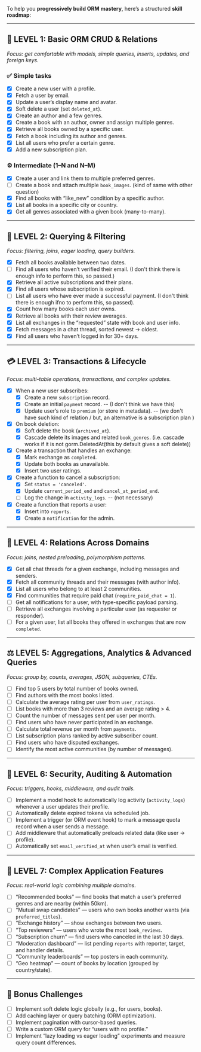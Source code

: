 To help you **progressively build ORM mastery**, here’s a structured **skill roadmap**:

---

## 🧩 **LEVEL 1: Basic ORM CRUD & Relations**

*Focus: get comfortable with models, simple queries, inserts, updates, and foreign keys.*

### ✅ Simple tasks

 - [x] Create a new user with a profile.
 - [x] Fetch a user by email.
 - [x] Update a user’s display name and avatar.
 - [x] Soft delete a user (set `deleted_at`).
 - [x] Create an author and a few genres.
 - [x] Create a book with an author, owner and assign multiple genres.
 - [x] Retrieve all books owned by a specific user.
 - [x] Fetch a book including its author and genres.
 - [x] List all users who prefer a certain genre.
 - [x] Add a new subscription plan.

### ⚙️ Intermediate (1–N and N–M)

 - [x] Create a user and link them to multiple preferred genres.
 - [ ] Create a book and attach multiple `book_images`. (kind of same with other question)
 - [x] Find all books with “like_new” condition by a specific author.
 - [x] List all books in a specific city or country.
 - [x] Get all genres associated with a given book (many-to-many).

---

## 🧭 **LEVEL 2: Querying & Filtering**

*Focus: filtering, joins, eager loading, query builders.*

 - [x] Fetch all books available between two dates.
 - [ ] Find all users who haven’t verified their email. (I don't think there is enough info to perform this, so passed.)
 - [x] Retrieve all active subscriptions and their plans.
 - [x] Find all users whose subscription is expired.
 - [ ] List all users who have ever made a successful payment. (I don't think there is enough ifno to perform this, so passed).
 - [x] Count how many books each user owns.
 - [x] Retrieve all books with their review averages.
 - [x] List all exchanges in the “requested” state with book and user info.
 - [x] Fetch messages in a chat thread, sorted newest → oldest.
 - [x] Find all users who haven’t logged in for 30+ days.

---

## 💳 **LEVEL 3: Transactions & Lifecycle**

*Focus: multi-table operations, transactions, and complex updates.*

 - [x] When a new user subscribes:
   - [x] Create a new `subscription` record.
   - [x] Create an initial `payment` record. --  (I don't think we have this)
   - [x] Update user’s role to `premium` (or store in metadata). -- (we don't have such kind of relation / but, an alternative is a subscription plan )
 - [x] On book deletion:
   - [x] Soft delete the book (`archived_at`).
   - [x] Cascade delete its images and related `book_genres`. (i.e. cascade works if it is not gorm.DeletedAt(this by default gives a soft delete))
 - [x] Create a transaction that handles an exchange:
   - [x] Mark exchange as `completed`.
   - [x] Update both books as unavailable.
   - [x] Insert two user ratings.
 - [x] Create a function to cancel a subscription:
   - [x] Set `status = 'canceled'`.
   - [x] Update `current_period_end` and `cancel_at_period_end`.
   - [ ] Log the change in `activity_logs`. -- (not necessary)
 - [x] Create a function that reports a user:
   - [x] Insert into `reports`.
   - [x] Create a `notification` for the admin.

---

## 💬 **LEVEL 4: Relations Across Domains**

*Focus: joins, nested preloading, polymorphism patterns.*

 - [x] Get all chat threads for a given exchange, including messages and senders.
 - [x] Fetch all community threads and their messages (with author info).
 - [x] List all users who belong to at least 2 communities.
 - [x] Find communities that require paid chat (`require_paid_chat = 1`).
 - [ ] Get all notifications for a user, with type-specific payload parsing.
 - [ ] Retrieve all exchanges involving a particular user (as requester or responder).
 - [ ] For a given user, list all books they offered in exchanges that are now `completed`.

---

## ⚖️ **LEVEL 5: Aggregations, Analytics & Advanced Queries**

*Focus: group by, counts, averages, JSON, subqueries, CTEs.*

 - [ ] Find top 5 users by total number of books owned.
 - [ ] Find authors with the most books listed.
 - [ ] Calculate the average rating per user from `user_ratings`.
 - [ ] List books with more than 3 reviews and an average rating > 4.
 - [ ] Count the number of messages sent per user per month.
 - [ ] Find users who have never participated in an exchange.
 - [ ] Calculate total revenue per month from `payments`.
 - [ ] List subscription plans ranked by active subscriber count.
 - [ ] Find users who have disputed exchanges.
 - [ ] Identify the most active communities (by number of messages).

---

## 🔐 **LEVEL 6: Security, Auditing & Automation**

*Focus: triggers, hooks, middleware, and audit trails.*

 - [ ] Implement a model hook to automatically log activity (`activity_logs`) whenever a user updates their profile.
 - [ ] Automatically delete expired tokens via scheduled job.
 - [ ] Implement a trigger (or ORM event hook) to mark a message quota record when a user sends a message.
 - [ ] Add middleware that automatically preloads related data (like user → profile).
 - [ ] Automatically set `email_verified_at` when user’s email is verified.

---

## 🧠 **LEVEL 7: Complex Application Features**

*Focus: real-world logic combining multiple domains.*

 - [ ] “Recommended books” — find books that match a user’s preferred genres and are nearby (within 50km).
 - [ ] “Mutual swap candidates” — users who own books another wants (via `preferred_titles`).
 - [ ] “Exchange history” — show exchanges between two users.
 - [ ] “Top reviewers” — users who wrote the most `book_reviews`.
 - [ ] “Subscription churn” — find users who canceled in the last 30 days.
 - [ ] “Moderation dashboard” — list pending `reports` with reporter, target, and handler details.
 - [ ] “Community leaderboards” — top posters in each community.
 - [ ] “Geo heatmap” — count of books by location (grouped by country/state).

---

## 🧩 Bonus Challenges

 - [ ] Implement soft delete logic globally (e.g., for users, books).
 - [ ] Add caching layer or query batching (ORM optimization).
 - [ ] Implement pagination with cursor-based queries.
 - [ ] Write a custom ORM query for “users with no profile.”
 - [ ] Implement “lazy loading vs eager loading” experiments and measure query count differences.